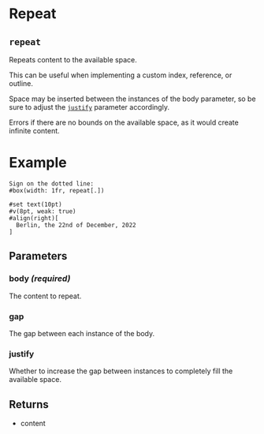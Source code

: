# Repeat

## `repeat`

Repeats content to the available space.

This can be useful when implementing a custom index, reference, or outline.

Space may be inserted between the instances of the body parameter, so be
sure to adjust the [`justify`]($repeat.justify) parameter accordingly.

Errors if there are no bounds on the available space, as it would create
infinite content.

# Example
```example
Sign on the dotted line:
#box(width: 1fr, repeat[.])

#set text(10pt)
#v(8pt, weak: true)
#align(right)[
  Berlin, the 22nd of December, 2022
]
```

## Parameters

### body *(required)*

The content to repeat.

### gap 

The gap between each instance of the body.

### justify 

Whether to increase the gap between instances to completely fill the
available space.

## Returns

- content

